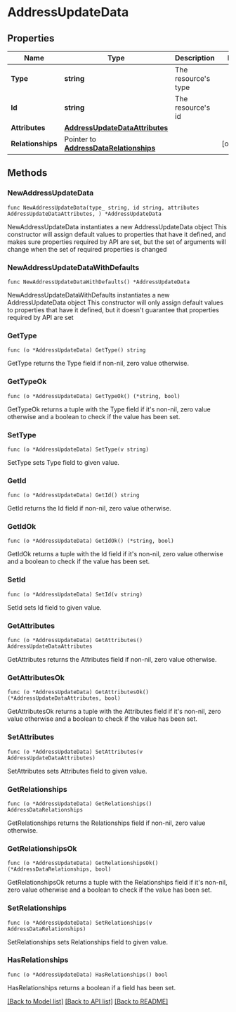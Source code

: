 # AddressUpdateData

## Properties

Name | Type | Description | Notes
------------ | ------------- | ------------- | -------------
**Type** | **string** | The resource&#39;s type | 
**Id** | **string** | The resource&#39;s id | 
**Attributes** | [**AddressUpdateDataAttributes**](AddressUpdateDataAttributes.md) |  | 
**Relationships** | Pointer to [**AddressDataRelationships**](AddressDataRelationships.md) |  | [optional] 

## Methods

### NewAddressUpdateData

`func NewAddressUpdateData(type_ string, id string, attributes AddressUpdateDataAttributes, ) *AddressUpdateData`

NewAddressUpdateData instantiates a new AddressUpdateData object
This constructor will assign default values to properties that have it defined,
and makes sure properties required by API are set, but the set of arguments
will change when the set of required properties is changed

### NewAddressUpdateDataWithDefaults

`func NewAddressUpdateDataWithDefaults() *AddressUpdateData`

NewAddressUpdateDataWithDefaults instantiates a new AddressUpdateData object
This constructor will only assign default values to properties that have it defined,
but it doesn't guarantee that properties required by API are set

### GetType

`func (o *AddressUpdateData) GetType() string`

GetType returns the Type field if non-nil, zero value otherwise.

### GetTypeOk

`func (o *AddressUpdateData) GetTypeOk() (*string, bool)`

GetTypeOk returns a tuple with the Type field if it's non-nil, zero value otherwise
and a boolean to check if the value has been set.

### SetType

`func (o *AddressUpdateData) SetType(v string)`

SetType sets Type field to given value.


### GetId

`func (o *AddressUpdateData) GetId() string`

GetId returns the Id field if non-nil, zero value otherwise.

### GetIdOk

`func (o *AddressUpdateData) GetIdOk() (*string, bool)`

GetIdOk returns a tuple with the Id field if it's non-nil, zero value otherwise
and a boolean to check if the value has been set.

### SetId

`func (o *AddressUpdateData) SetId(v string)`

SetId sets Id field to given value.


### GetAttributes

`func (o *AddressUpdateData) GetAttributes() AddressUpdateDataAttributes`

GetAttributes returns the Attributes field if non-nil, zero value otherwise.

### GetAttributesOk

`func (o *AddressUpdateData) GetAttributesOk() (*AddressUpdateDataAttributes, bool)`

GetAttributesOk returns a tuple with the Attributes field if it's non-nil, zero value otherwise
and a boolean to check if the value has been set.

### SetAttributes

`func (o *AddressUpdateData) SetAttributes(v AddressUpdateDataAttributes)`

SetAttributes sets Attributes field to given value.


### GetRelationships

`func (o *AddressUpdateData) GetRelationships() AddressDataRelationships`

GetRelationships returns the Relationships field if non-nil, zero value otherwise.

### GetRelationshipsOk

`func (o *AddressUpdateData) GetRelationshipsOk() (*AddressDataRelationships, bool)`

GetRelationshipsOk returns a tuple with the Relationships field if it's non-nil, zero value otherwise
and a boolean to check if the value has been set.

### SetRelationships

`func (o *AddressUpdateData) SetRelationships(v AddressDataRelationships)`

SetRelationships sets Relationships field to given value.

### HasRelationships

`func (o *AddressUpdateData) HasRelationships() bool`

HasRelationships returns a boolean if a field has been set.


[[Back to Model list]](../README.md#documentation-for-models) [[Back to API list]](../README.md#documentation-for-api-endpoints) [[Back to README]](../README.md)


